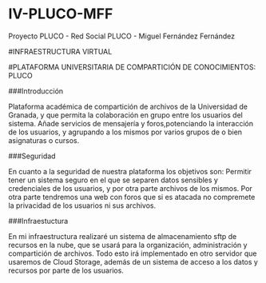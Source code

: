 # IV-PLUCO-MFF
Proyecto PLUCO - Red Social PLUCO - Miguel Fernández Fernández

#INFRAESTRUCTURA VIRTUAL

#PLATAFORMA UNIVERSITARIA DE COMPARTICIÓN DE CONOCIMIENTOS: PLUCO

###Introducción

Plataforma académica de compartición de archivos de la Universidad de Granada, y que permita la colaboración en grupo entre los usuarios del sistema. Añade servicios de mensajería y foros,potenciando la interacción de los usuarios, y agrupando a los mismos por varios grupos de o bien asignaturas o cursos.

###Seguridad

En cuanto a la seguridad de nuestra plataforma los objetivos son: Permitir tener un sistema seguro en el que se separen datos sensibles y credenciales de los usuarios, y por otra parte archivos de los mismos. Por otra parte tendremos una web con foros que si es atacada no compremete la privacidad de los usuarios ni sus archivos.

###Infraestuctura

En mi infraestructura realizaré un sistema de almacenamiento sftp de recursos en la nube, que se usará para la organización, administración y compartición de archivos. Todo esto irá implementado en otro servidor que usaremos de Cloud Storage, además de un sistema de acceso a los datos y recursos por parte de los usuarios.
